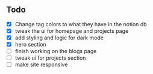 ## Todo

- [x] Change tag colors to what they have in the notion db
- [x] tweak the ui for homepage and projects page
- [x] add styling and logic for dark mode
- [x] hero section
- [ ] finish working on the blogs page
- [ ] tweak ui for projects section
- [ ] make site responsive
